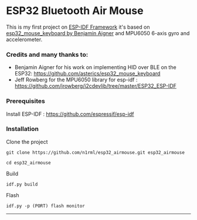 # ESP32 Bluetooth Air Mouse

This is my first project on [ESP-IDF Framework](https://github.com/espressif/esp-idf)
it's based on [esp32_mouse_keyboard by Benjamin Aigner](https://github.com/asterics/esp32_mouse_keyboard) and MPU6050 6-axis gyro and accelerometer.

### Credits and many thanks to:
- Benjamin Aigner for his work on implementing HID over BLE on the ESP32: https://github.com/asterics/esp32_mouse_keyboard
- Jeff Rowberg for the MPU6050 library for esp-idf : https://github.com/jrowberg/i2cdevlib/tree/master/ESP32_ESP-IDF

### Prerequisites
Install ESP-IDF : https://github.com/espressif/esp-idf

### Installation
Clone the project
```
git clone https://github.com/n1rml/esp32_airmouse.git esp32_airmouse

cd esp32_airmouse
```
Build
```
idf.py build
```
Flash
```
idf.py -p (PORT) flash monitor

```
--------------------------------------------------------------------------
